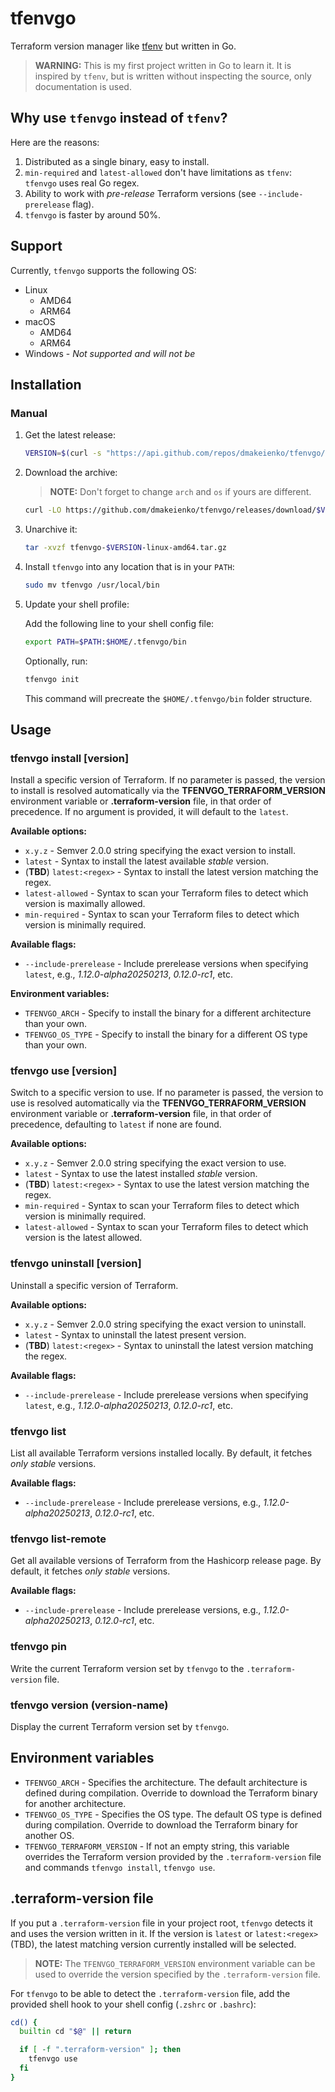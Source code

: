 # tfenvgo

Terraform version manager like [tfenv](https://github.com/tfutils/tfenv) but written in Go.

> **WARNING:** This is my first project written in Go to learn it. It is inspired by `tfenv`, but is written without inspecting the source, only documentation is used.

## Why use `tfenvgo` instead of `tfenv`?

Here are the reasons:

1. Distributed as a single binary, easy to install.
2. `min-required` and `latest-allowed` don't have limitations as `tfenv`: `tfenvgo` uses real Go regex.
3. Ability to work with *pre-release* Terraform versions (see `--include-prerelease` flag).
4. `tfenvgo` is faster by around 50%.

## Support

Currently, `tfenvgo` supports the following OS:

* Linux
  * AMD64
  * ARM64
* macOS
  * AMD64
  * ARM64
* Windows - *Not supported and will not be*

## Installation

### Manual

1. Get the latest release:

    ```sh
    VERSION=$(curl -s "https://api.github.com/repos/dmakeienko/tfenvgo/releases" | jq -r '.[].tag_name' | head -1)
    ```

2. Download the archive:

    > **NOTE:** Don't forget to change `arch` and `os` if yours are different.

    ```sh
    curl -LO https://github.com/dmakeienko/tfenvgo/releases/download/$VERSION/tfenvgo-$VERSION-linux-amd64.tar.gz
    ```

3. Unarchive it:

    ```sh
    tar -xvzf tfenvgo-$VERSION-linux-amd64.tar.gz
    ```

4. Install `tfenvgo` into any location that is in your `PATH`:

    ```sh
    sudo mv tfenvgo /usr/local/bin
    ```

5. Update your shell profile:

    Add the following line to your shell config file:

    ```sh
    export PATH=$PATH:$HOME/.tfenvgo/bin
    ```

    Optionally, run:

    ```sh
    tfenvgo init
    ```

    This command will precreate the `$HOME/.tfenvgo/bin` folder structure.

## Usage

### tfenvgo install [version]

Install a specific version of Terraform. If no parameter is passed, the version to install is resolved automatically via the **TFENVGO_TERRAFORM_VERSION** environment variable or **.terraform-version** file, in that order of precedence. If no argument is provided, it will default to the `latest`.

**Available options:**

* `x.y.z` - Semver 2.0.0 string specifying the exact version to install.
* `latest` - Syntax to install the latest available *stable* version.
* (**TBD**) `latest:<regex>` - Syntax to install the latest version matching the regex.
* `latest-allowed` - Syntax to scan your Terraform files to detect which version is maximally allowed.
* `min-required` - Syntax to scan your Terraform files to detect which version is minimally required.

**Available flags:**

* `--include-prerelease` - Include prerelease versions when specifying `latest`, e.g., *1.12.0-alpha20250213*, *0.12.0-rc1*, etc.

**Environment variables:**

* `TFENVGO_ARCH` - Specify to install the binary for a different architecture than your own.
* `TFENVGO_OS_TYPE` - Specify to install the binary for a different OS type than your own.

### tfenvgo use [version]

Switch to a specific version to use. If no parameter is passed, the version to use is resolved automatically via the **TFENVGO_TERRAFORM_VERSION** environment variable or **.terraform-version** file, in that order of precedence, defaulting to `latest` if none are found.

**Available options:**

* `x.y.z` - Semver 2.0.0 string specifying the exact version to use.
* `latest` - Syntax to use the latest installed *stable* version.
* (**TBD**) `latest:<regex>` - Syntax to use the latest version matching the regex.
* `min-required` - Syntax to scan your Terraform files to detect which version is minimally required.
* `latest-allowed` - Syntax to scan your Terraform files to detect which version is the latest allowed.

### tfenvgo uninstall [version]

Uninstall a specific version of Terraform.

**Available options:**

* `x.y.z` - Semver 2.0.0 string specifying the exact version to uninstall.
* `latest` - Syntax to uninstall the latest present version.
* (**TBD**) `latest:<regex>` - Syntax to uninstall the latest version matching the regex.

**Available flags:**

* `--include-prerelease` - Include prerelease versions when specifying `latest`, e.g., *1.12.0-alpha20250213*, *0.12.0-rc1*, etc.

### tfenvgo list

List all available Terraform versions installed locally. By default, it fetches *only stable* versions.

**Available flags:**

* `--include-prerelease` - Include prerelease versions, e.g., *1.12.0-alpha20250213*, *0.12.0-rc1*, etc.

### tfenvgo list-remote

Get all available versions of Terraform from the Hashicorp release page. By default, it fetches *only stable* versions.

**Available flags:**

* `--include-prerelease` - Include prerelease versions, e.g., *1.12.0-alpha20250213*, *0.12.0-rc1*, etc.

### tfenvgo pin

Write the current Terraform version set by `tfenvgo` to the `.terraform-version` file.

### tfenvgo version (version-name)

Display the current Terraform version set by `tfenvgo`.

## Environment variables

* `TFENVGO_ARCH` - Specifies the architecture. The default architecture is defined during compilation. Override to download the Terraform binary for another architecture.
* `TFENVGO_OS_TYPE` - Specifies the OS type. The default OS type is defined during compilation. Override to download the Terraform binary for another OS.
* `TFENVGO_TERRAFORM_VERSION` - If not an empty string, this variable overrides the Terraform version provided by the `.terraform-version` file and commands `tfenvgo install`, `tfenvgo use`.

## .terraform-version file

If you put a `.terraform-version` file in your project root, `tfenvgo` detects it and uses the version written in it. If the version is `latest` or `latest:<regex>` (TBD), the latest matching version currently installed will be selected.

> **NOTE:** The `TFENVGO_TERRAFORM_VERSION` environment variable can be used to override the version specified by the `.terraform-version` file.

For `tfenvgo` to be able to detect the `.terraform-version` file, add the provided shell hook to your shell config (`.zshrc` or `.bashrc`):

```sh
cd() {
  builtin cd "$@" || return

  if [ -f ".terraform-version" ]; then
    tfenvgo use
  fi
}
```

